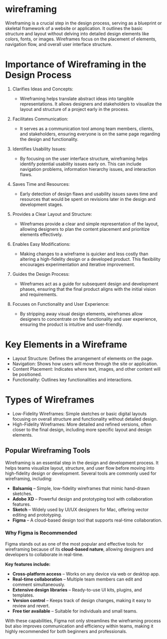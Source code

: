 # wireframing
Wireframing is a crucial step in the design process, serving as a blueprint or skeletal framework of a website or application. It outlines the basic structure and layout without delving into detailed design elements like colors, fonts, or images. Wireframes focus on the placement of elements, navigation flow, and overall user interface structure.

# Importance of Wireframing in the Design Process
1. Clarifies Ideas and Concepts:

    - Wireframing helps translate abstract ideas into tangible representations. It allows designers and stakeholders to visualize the layout and structure of a project early in the process.

2. Facilitates Communication:

    - It serves as a communication tool among team members, clients, and stakeholders, ensuring everyone is on the same page regarding the design and functionality.

3. Identifies Usability Issues:

    - By focusing on the user interface structure, wireframing helps identify potential usability issues early on. This can include navigation problems, information hierarchy issues, and interaction flaws.

4. Saves Time and Resources:

    - Early detection of design flaws and usability issues saves time and resources that would be spent on revisions later in the design and development stages.
5. Provides a Clear Layout and Structure:

    - Wireframes provide a clear and simple representation of the layout, allowing designers to plan the content placement and prioritize elements effectively.

6. Enables Easy Modifications:

    - Making changes to a wireframe is quicker and less costly than altering a high-fidelity design or a developed product. This flexibility encourages experimentation and iterative improvement.

7. Guides the Design Process:

    - Wireframes act as a guide for subsequent design and development phases, ensuring that the final product aligns with the initial vision and requirements.

8. Focuses on Functionality and User Experience:

    - By stripping away visual design elements, wireframes allow designers to concentrate on the functionality and user experience, ensuring the product is intuitive and user-friendly.

# Key Elements in a Wireframe
- Layout Structure: Defines the arrangement of elements on the page.
- Navigation: Shows how users will move through the site or application.
- Content Placement: Indicates where text, images, and other content will be positioned.
- Functionality: Outlines key functionalities and interactions.

# Types of Wireframes
- Low-Fidelity Wireframes: Simple sketches or basic digital layouts focusing on overall structure and functionality without detailed design.
- High-Fidelity Wireframes: More detailed and refined versions, often closer to the final design, including more specific layout and design elements.

## Popular Wireframing Tools

Wireframing is an essential step in the design and development process. It helps teams visualize layout, structure, and user flow before moving into high-fidelity design or development. Several tools are commonly used for wireframing, including:

- **Balsamiq** – Simple, low-fidelity wireframes that mimic hand-drawn sketches.
- **Adobe XD** – Powerful design and prototyping tool with collaboration features.
- **Sketch** – Widely used by UI/UX designers for Mac, offering vector editing and prototyping.
- **Figma** – A cloud-based design tool that supports real-time collaboration.

### Why Figma is Recommended
Figma stands out as one of the most popular and effective tools for wireframing because of its **cloud-based nature**, allowing designers and developers to collaborate in real-time.  

**Key features include:**
- **Cross-platform access** – Works on any device via web or desktop app.
- **Real-time collaboration** – Multiple team members can edit and comment simultaneously.
- **Extensive design libraries** – Ready-to-use UI kits, plugins, and templates.
- **Version control** – Keeps track of design changes, making it easy to review and revert.
- **Free tier available** – Suitable for individuals and small teams.

With these capabilities, Figma not only streamlines the wireframing process but also improves communication and efficiency within teams, making it highly recommended for both beginners and professionals.

